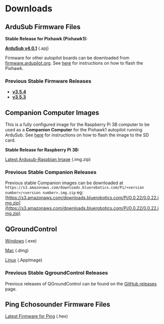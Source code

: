 # Downloads

## ArduSub Firmware Files

**Stable Release for Pixhawk (Pixhawk1):** 

<i class="fa fa-download" aria-hidden="true"></i> **[ArduSub v4.0.1](https://firmware.ardupilot.org/Sub/stable/Pixhawk1/ardusub.apj)** (.apj)

Firmware for other autopilot boards can be downloaded from [firmware.ardupilot.org](https://firmware.ardupilot.org/). See [here](/quick-start/installing-ardusub.md#without-a-companion-computer-manual-installation) for instructions on how to flash the Pixhawk.

### Previous Stable Firmware Releases

* **[v3.5.4](https://firmware.ardupilot.org/Sub/stable-3.5.4/PX4/ArduSub-v2.px4)**
* **[v3.5.3](https://firmware.ardupilot.org/Sub/stable-3.5.3/PX4/ArduSub-v2.px4)**

## Companion Computer Images

This is a fully configured image for the Raspberry Pi 3B computer to be used as a **Companion Computer** for the Pixhawk1 autopilot running ArduSub. See [here](https://www.ardusub.com/getting-started/installation.html#raspberry-pi) for instructions on how to flash the image to the SD card.

**Stable Release for Raspberry Pi 3B:**

<i class="fa fa-download" aria-hidden="true"></i> [Latest Ardusub-Raspbian Image](https://s3.amazonaws.com/downloads.bluerobotics.com/Pi/stable/ardusub-raspbian.img.zip) (.img.zip)

### Previous Stable Companion Releases

Previous stable Companion images can be downloaded at `https://s3.amazonaws.com/downloads.bluerobotics.com/Pi/<version number>/<version number>.img.zip` eg: [https://s3.amazonaws.com/downloads.bluerobotics.com/Pi/0.0.22/0.0.22.img.zip](https://s3.amazonaws.com/downloads.bluerobotics.com/Pi/0.0.22/0.0.22.img.zip)

## QGroundControl

<i class="fa fa-download" aria-hidden="true"></i> [Windows](https://s3.amazonaws.com/downloads.bluerobotics.com/QGC/latest/QGroundControl-installer.exe) (.exe)

<i class="fa fa-download" aria-hidden="true"></i> [Mac](https://s3.amazonaws.com/downloads.bluerobotics.com/QGC/latest/QGroundControl.dmg) (.dmg)

<i class="fa fa-download" aria-hidden="true"></i> [Linux](https://s3.amazonaws.com/downloads.bluerobotics.com/QGC/latest/QGroundControl.AppImage) (.AppImage)

### Previous Stable QgroundControl Releases

Previous releases of QGroundControl can be found on the [GitHub releases](https://github.com/mavlink/qgroundcontrol/releases) page.

## Ping Echosounder Firmware Files

<i class="fa fa-download" aria-hidden="true"></i> [Latest Firmware for Ping](https://github.com/bluerobotics/ping-firmware/blob/master/ping1d/Ping-V3.28_auto.hex) (.hex)
